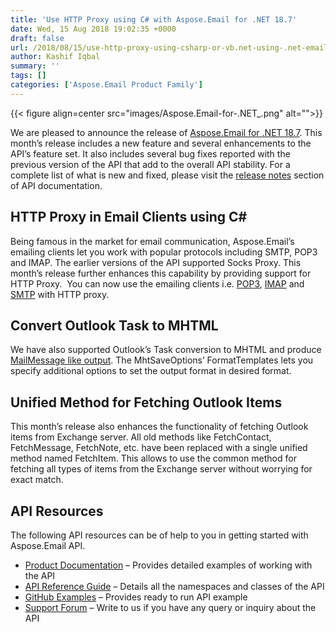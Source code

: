 ```yaml
---
title: 'Use HTTP Proxy using C# with Aspose.Email for .NET 18.7'
date: Wed, 15 Aug 2018 19:02:35 +0000
draft: false
url: /2018/08/15/use-http-proxy-using-csharp-or-vb.net-using-.net-email-library/
author: Kashif Iqbal
summary: ''
tags: []
categories: ['Aspose.Email Product Family']
---
```




{{< figure align=center src="images/Aspose.Email-for-.NET_.png" alt="">}}


We are pleased to announce the release of [Aspose.Email for .NET 18.7][1]. This month’s release includes a new feature and several enhancements to the API’s feature set. It also includes several bug fixes reported with the previous version of the API that add to the overall API stability. For a complete list of what is new and fixed, please visit the [release notes][2] section of API documentation.

## HTTP Proxy in Email Clients using C#

Being famous in the market for email communication, Aspose.Email’s emailing clients let you work with popular protocols including SMTP, POP3 and IMAP. The earlier versions of the API supported Socks Proxy. This month’s release further enhances this capability by providing support for HTTP Proxy.  You can now use the emailing clients i.e. [POP3][3], [IMAP][4] and [SMTP][5] with HTTP proxy.

## Convert Outlook Task to MHTML

We have also supported Outlook’s Task conversion to MHTML and produce [MailMessage like output][6]. The MhtSaveOptions’ FormatTemplates lets you specify additional options to set the output format in desired format.

## Unified Method for Fetching Outlook Items

This month’s release also enhances the functionality of fetching Outlook items from Exchange server. All old methods like FetchContact, FetchMessage, FetchNote, etc. have been replaced with a single unified method named FetchItem. This allows to use the common method for fetching all types of items from the Exchange server without worrying for exact match.

## API Resources

The following API resources can be of help to you in getting started with Aspose.Email API.

*   [Product Documentation][7] – Provides detailed examples of working with the API
*   [API Reference Guide][8] – Details all the namespaces and classes of the API
*   [GitHub Examples][9] – Provides ready to run API example
*   [Support Forum][10] – Write to us if you have any query or inquiry about the API




[1]: https://www.nuget.org/packages/Aspose.Email/
[2]: https://docs.aspose.com/display/emailnet/Aspose.Email+for+.NET+18.7+Release+Notes
[3]: https://docs.aspose.com/display/emailnet/Connect+to+POP3+Server#ConnecttoPOP3Server-ConnectingtoServerviaHTTPProxy
[4]: https://docs.aspose.com/display/emailnet/Connecting+to+IMAP+Server#ConnectingtoIMAPServer-ConnectingtoServerviaHTTPProxy
[5]: https://docs.aspose.com/display/emailnet/Connecting+to+SMTP+Server#ConnectingtoSMTPServer-ConnectingtoServerviaHTTPProxyServer
[6]: https://docs.aspose.com/display/emailnet/Working+with+Outlook+Tasks#WorkingwithOutlookTasks-ConvertingTasktoMHT
[7]: https://docs.aspose.com/display/emailnet/Home
[8]: https://apireference.aspose.com/net/email
[9]: https://github.com/asposeemail/Aspose_Email_NET
[10]: https://forum.aspose.com/c/email





